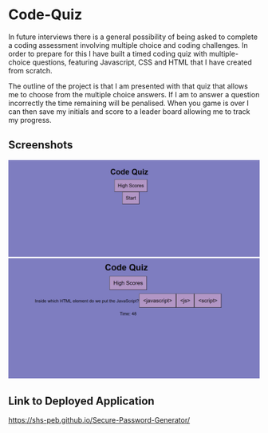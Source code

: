 # Code-Quiz
In future interviews there is a general possibility of being asked to complete a coding assessment involving multiple choice and coding challenges. In order to prepare for this I have built a timed coding quiz with multiple-choice questions, featuring Javascript, CSS and HTML that I have created from scratch. 

The outline of the project is that I am presented with that quiz that allows me to choose from the multiple choice answers. If I am to answer a question incorrectly the time remaining will be penalised. When you game is over I can then save my initials and score to a leader board allowing me to track my progress.


## Screenshots

![Screenshot 1](./assets/images/Screenshot2.PNG)
![Screenshot 2](./assets/images/Screenshot1.PNG)


## Link to Deployed Application

https://shs-peb.github.io/Secure-Password-Generator/
